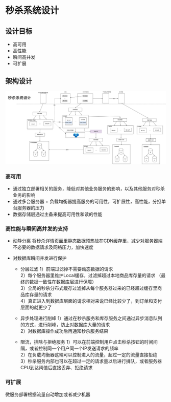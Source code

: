 # 秒杀系统设计

## 设计目标
* 高可用
* 高性能
* 瞬间高并发
* 可扩展

## 架构设计

![Seckill_Arch](resources/Seckill_Service_Arch.png)

### 高可用
* 通过独立部署相关的服务，降低对其他业务服务的影响，以及其他服务对秒杀业务的影响
* 通过多台服务器 + 负载均衡器提高服务的可用性，可扩展性，高性能，分担单台服务器的压力
* 数据存储层通过主备来提高可用性和读的性能

### 高性能与瞬间高并发的支持
* 动静分离
将秒杀详情页面里静态数据预热放在CDN缓存里，减少对服务器端不必要的数据请求及网络压力，加快速度

* 对数据库瞬间并发进行保护
    * 分层过滤
1）前端过滤掉不需要动态数据的请求  
2）每个服务器里维护Local缓存，过滤掉超过本地商品库存量的请求 （最终的数据一致性在数据库层进行保障）    
3）全局的秒杀分布式缓存过滤掉从每个服务器过来的已经超过缓存里商品库存量的请求  
4）真正进入到数据库层面的请求相对来说已经比较少了，到订单和支付层面的就更少了  

    * 异步处理进行削峰
1）通过在秒杀服务和库存服务之间通过异步消息队列的方式，进行削峰，防止对数据库大量的请求  
2）对数据库操作成功后再通知秒杀服务结果  

    * 限流，排除与拒绝服务
1）可以在前端控制用户点击秒杀按钮的时间间隔，或者控制同一个用户同一个IP发送请求的频率  
2）在负载均衡器这端可以控制进入的流量，超过一定的流量直接拒绝  
3）秒杀服务内部也可以在超过一定的请求量以后进行排队，或者服务器CPU到达阈值后直接丢弃、拒绝请求  

### 可扩展
微服务部署根据流量自动增加或者减少机器  




